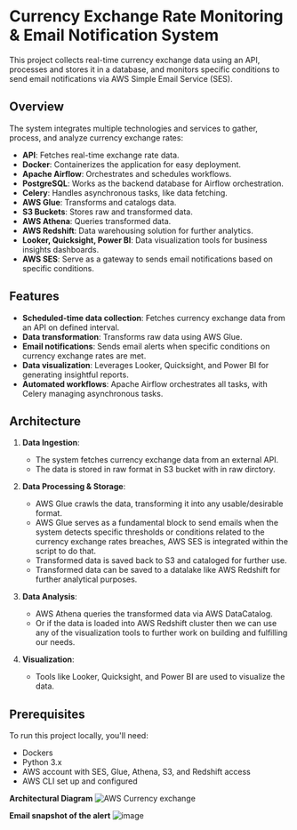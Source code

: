 # Currency Exchange Rate Monitoring & Email Notification System

This project collects real-time currency exchange data using an API, processes and stores it in a database, and monitors specific conditions to send email notifications via AWS Simple Email Service (SES).

## Overview

The system integrates multiple technologies and services to gather, process, and analyze currency exchange rates:

- **API**: Fetches real-time exchange rate data.
- **Docker**: Containerizes the application for easy deployment.
- **Apache Airflow**: Orchestrates and schedules workflows.
- **PostgreSQL**: Works as the backend database for Airflow orchestration.
- **Celery**: Handles asynchronous tasks, like data fetching.
- **AWS Glue**: Transforms and catalogs data.
- **S3 Buckets**: Stores raw and transformed data.
- **AWS Athena**: Queries transformed data.
- **AWS Redshift**: Data warehousing solution for further analytics.
- **Looker, Quicksight, Power BI**: Data visualization tools for business insights dashboards.
- **AWS SES**: Serve as a gateway to sends email notifications based on specific conditions.

## Features

- **Scheduled-time data collection**: Fetches currency exchange data from an API on defined interval.
- **Data transformation**: Transforms raw data using AWS Glue.
- **Email notifications**: Sends email alerts when specific conditions on currency exchange rates are met.
- **Data visualization**: Leverages Looker, Quicksight, and Power BI for generating insightful reports.
- **Automated workflows**: Apache Airflow orchestrates all tasks, with Celery managing asynchronous tasks.

## Architecture

1. **Data Ingestion**:
    - The system fetches currency exchange data from an external API.
    - The data is stored in raw format in S3 bucket with in raw dirctory.

2. **Data Processing & Storage**:
    - AWS Glue crawls the data, transforming it into any usable/desirable format.
    - AWS Glue serves as a fundamental block to send emails when the system detects specific thresholds or conditions related to the currency exchange rates breaches, AWS SES is integrated within the script to do that.
    - Transformed data is saved back to S3 and cataloged for further use.
    - Transformed data can be saved to a datalake like AWS Redshift for further analytical purposes.
  
3. **Data Analysis**:
    - AWS Athena queries the transformed data via AWS DataCatalog.
    - Or if the data is loaded into AWS Redshift cluster then we can use any of the visualization tools to further work on building and fulfilling our needs.

4. **Visualization**:
    - Tools like Looker, Quicksight, and Power BI are used to visualize the data.
  

## Prerequisites

To run this project locally, you'll need:

- Dockers
- Python 3.x
- AWS account with SES, Glue, Athena, S3, and Redshift access
- AWS CLI set up and configured


**Architectural Diagram**
![AWS Currency exchange](https://github.com/user-attachments/assets/9064b4e6-25be-49e2-ae79-e18357569003)


**Email snapshot of the alert**
![image](https://github.com/user-attachments/assets/25a01a1b-0639-4a6e-82bf-d77a845d0120)



